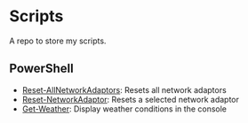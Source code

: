 # Scripts
A repo to store my scripts.

## PowerShell
- [Reset-AllNetworkAdaptors](https://github.com/obs0lete/Scripts/blob/master/Reset-AllNetworkAdaptors.ps1): Resets all network adaptors
- [Reset-NetworkAdaptor](https://github.com/obs0lete/Scripts/blob/master/Reset-NetworkAdaptor.ps1): Resets a selected network adaptor
- [Get-Weather](https://github.com/obs0lete/Scripts/blob/master/Get-Weather.ps1): Display weather conditions in the console